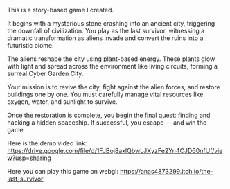 This is a story-based game I created.

It begins with a mysterious stone crashing into an ancient city, triggering the downfall of civilization. You play as the last survivor, witnessing a dramatic transformation as aliens invade and convert the ruins into a futuristic biome.

The aliens reshape the city using plant-based energy. These plants glow with light and spread across the environment like living circuits, forming a surreal Cyber Garden City.

Your mission is to revive the city, fight against the alien forces, and restore buildings one by one. You must carefully manage vital resources like oxygen, water, and sunlight to survive.

Once the restoration is complete, you begin the final quest: finding and hacking a hidden spaceship. If successful, you escape — and win the game.

Here is the demo video link:
https://drive.google.com/file/d/1FJBoj8axlQbwLJXyzFe2Yn4CJD60nfUf/view?usp=sharing

Here you can play this game on webgl:
https://anas4873299.itch.io/the-last-survivor
